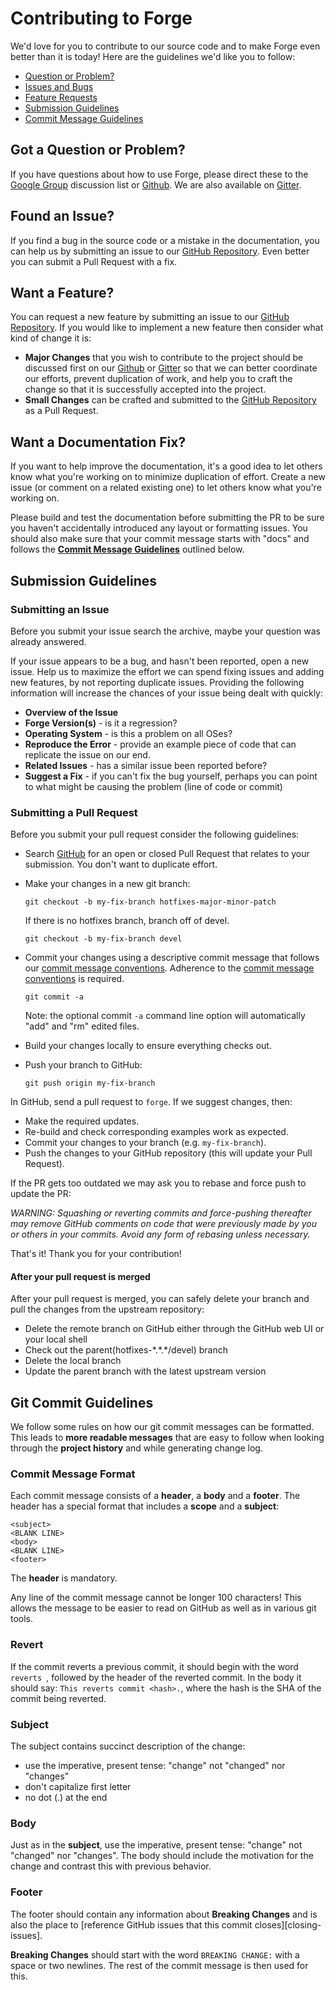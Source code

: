 # Contributing to Forge

We'd love for you to contribute to our source code and to make Forge even better than it is
today! Here are the guidelines we'd like you to follow:

 - [Question or Problem?](#question)
 - [Issues and Bugs](#issue)
 - [Feature Requests](#feature)
 - [Submission Guidelines](#submit)
 - [Commit Message Guidelines](#commit)

## <a name="question"></a> Got a Question or Problem?

If you have questions about how to use Forge, please direct these to the [Google Group][groups]
discussion list or [Github][github]. We are also available on [Gitter][gitter].

## <a name="issue"></a> Found an Issue?

If you find a bug in the source code or a mistake in the documentation, you can help us by
submitting an issue to our [GitHub Repository][github]. Even better you can submit a Pull Request
with a fix.

## <a name="feature"></a> Want a Feature?

You can request a new feature by submitting an issue to our [GitHub Repository][github].  If you
would like to implement a new feature then consider what kind of change it is:

* **Major Changes** that you wish to contribute to the project should be discussed first on our
  [Github][github] or [Gitter][gitter] so that we can better coordinate our efforts,
  prevent duplication of work, and help you to craft the change so that it is successfully accepted
  into the project.
* **Small Changes** can be crafted and submitted to the [GitHub Repository][github] as a Pull
  Request.


## <a name="docs"></a> Want a Documentation Fix?

If you want to help improve the documentation, it's a good idea to let others know what you're working on to
minimize duplication of effort. Create a new issue (or comment on a related existing one) to let
others know what you're working on.

Please build and test the documentation before submitting the PR to be sure you
haven't accidentally introduced any layout or formatting issues. You should also make sure that your
commit message starts with "docs" and follows the **[Commit Message Guidelines](#commit)** outlined
below.

## <a name="submit"></a> Submission Guidelines

### Submitting an Issue
Before you submit your issue search the archive, maybe your question was already answered.

If your issue appears to be a bug, and hasn't been reported, open a new issue. Help us to maximize
the effort we can spend fixing issues and adding new features, by not reporting duplicate issues.
Providing the following information will increase the chances of your issue being dealt with
quickly:

* **Overview of the Issue**
* **Forge Version(s)** - is it a regression?
* **Operating System** - is this a problem on all OSes?
* **Reproduce the Error** - provide an example piece of code that can replicate the issue on our
  end.
* **Related Issues** - has a similar issue been reported before?
* **Suggest a Fix** - if you can't fix the bug yourself, perhaps you can point to what might be
  causing the problem (line of code or commit)

### Submitting a Pull Request
Before you submit your pull request consider the following guidelines:

* Search [GitHub](https://github.com/arrayfire/forge/pulls) for an open or closed Pull Request
  that relates to your submission. You don't want to duplicate effort.
* Make your changes in a new git branch:

    ```shell
    git checkout -b my-fix-branch hotfixes-major-minor-patch
    ```
    If there is no hotfixes branch, branch off of devel.

    ```shell
    git checkout -b my-fix-branch devel
    ```
* Commit your changes using a descriptive commit message that follows our
  [commit message conventions](#commit). Adherence to the [commit message conventions](#commit) is required.

    ```shell
    git commit -a
    ```
  Note: the optional commit `-a` command line option will automatically "add" and "rm" edited files.

* Build your changes locally to ensure everything checks out.
* Push your branch to GitHub:

    ```shell
    git push origin my-fix-branch
    ```

In GitHub, send a pull request to `forge`. If we suggest changes, then:

* Make the required updates.
* Re-build and check corresponding examples work as expected.
* Commit your changes to your branch (e.g. `my-fix-branch`).
* Push the changes to your GitHub repository (this will update your Pull Request).

If the PR gets too outdated we may ask you to rebase and force push to update the PR:

_WARNING: Squashing or reverting commits and force-pushing thereafter may remove GitHub comments
on code that were previously made by you or others in your commits. Avoid any form of rebasing
unless necessary._

That's it! Thank you for your contribution!

#### After your pull request is merged

After your pull request is merged, you can safely delete your branch and pull the changes
from the upstream repository:

* Delete the remote branch on GitHub either through the GitHub web UI or your local shell
* Check out the parent(hotfixes-\*.\*.\*/devel) branch
* Delete the local branch
* Update the parent branch with the latest upstream version

## <a name="commit"></a> Git Commit Guidelines

We follow some rules on how our git commit messages can be formatted.  This leads to **more
readable messages** that are easy to follow when looking through the **project history** and while
generating change log.

### Commit Message Format
Each commit message consists of a **header**, a **body** and a **footer**.  The header has a special
format that includes a **scope** and a **subject**:

```
<subject>
<BLANK LINE>
<body>
<BLANK LINE>
<footer>
```

The **header** is mandatory.

Any line of the commit message cannot be longer 100 characters! This allows the message to be easier
to read on GitHub as well as in various git tools.

### Revert
If the commit reverts a previous commit, it should begin with the word `reverts `, followed by the header of the reverted commit. In the body it should say: `This reverts commit <hash>.`, where the hash is the SHA of the commit being reverted.

### Subject
The subject contains succinct description of the change:

* use the imperative, present tense: "change" not "changed" nor "changes"
* don't capitalize first letter
* no dot (.) at the end

### Body
Just as in the **subject**, use the imperative, present tense: "change" not "changed" nor "changes".
The body should include the motivation for the change and contrast this with previous behavior.

### Footer
The footer should contain any information about **Breaking Changes** and is also the place to
[reference GitHub issues that this commit closes][closing-issues].

**Breaking Changes** should start with the word `BREAKING CHANGE:` with a space or two newlines.
The rest of the commit message is then used for this.

[github]: https://github.com/arrayfire/forge
[gitter]: https://gitter.im/arrayfire/forge
[groups]: https://groups.google.com/forum/#!forum/arrayfire-users
